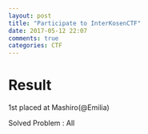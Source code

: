 ```yaml
---
layout: post
title: "Participate to InterKosenCTF"
date: 2017-05-12 22:07
comments: true
categories: CTF 
---
```



# Result

1st placed at Mashiro(@Emilia)

Solved Problem : All
